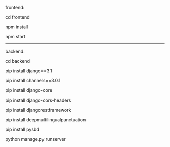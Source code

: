 frontend:

cd frontend

npm install

npm start

---------------------------------

backend:

cd backend

pip install django==3.1

pip install channels==3.0.1

pip install django-core

pip install django-cors-headers

pip install djangorestframework

pip install deepmultilingualpunctuation

pip install pysbd

python manage.py runserver